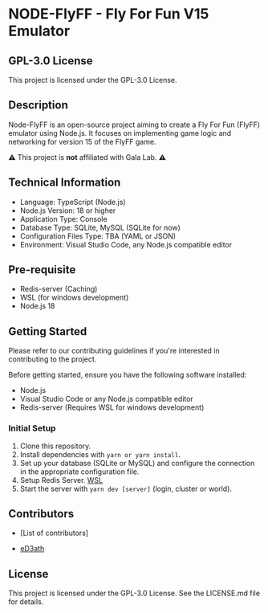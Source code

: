 # NODE-FlyFF - Fly For Fun V15 Emulator

## GPL-3.0 License
This project is licensed under the GPL-3.0 License.

## Description
Node-FlyFF is an open-source project aiming to create a Fly For Fun (FlyFF) emulator using Node.js. It focuses on implementing game logic and networking for version 15 of the FlyFF game.

⚠️ This project is **not** affiliated with Gala Lab. ⚠️

## Technical Information
- Language: TypeScript (Node.js)
- Node.js Version: 18 or higher
- Application Type: Console
- Database Type: SQLite, MySQL (SQLite for now)
- Configuration Files Type: TBA (YAML or JSON)
- Environment: Visual Studio Code, any Node.js compatible editor

## Pre-requisite
- Redis-server (Caching)
- WSL (for windows development)
- Node.js 18

## Getting Started
Please refer to our contributing guidelines if you're interested in contributing to the project.

Before getting started, ensure you have the following software installed:
- Node.js
- Visual Studio Code or any Node.js compatible editor
- Redis-server (Requires WSL for windows development)

### Initial Setup
1. Clone this repository.
2. Install dependencies with `yarn or yarn install`.
3. Set up your database (SQLite or MySQL) and configure the connection in the appropriate configuration file.
4. Setup Redis Server. [WSL](
https://redis.io/docs/install/install-redis/install-redis-on-windows/)
5. Start the server with `yarn dev [server]` (login, cluster or world).

## Contributors
- [List of contributors]
 * [eD3ath](https://github.com/eD3ath)

## License
This project is licensed under the GPL-3.0 License. See the LICENSE.md file for details.
